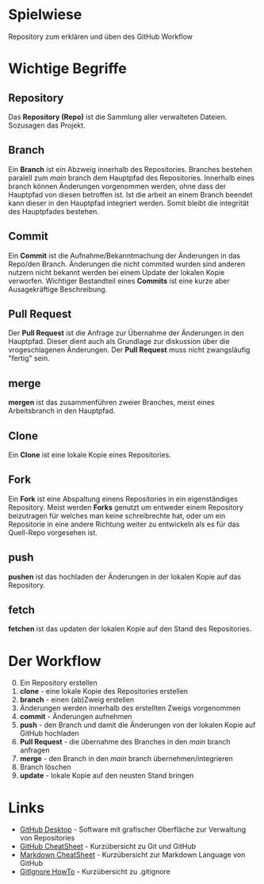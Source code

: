 # Spielwiese
Repository zum erklären und üben des GitHub Workflow

# Wichtige Begriffe
## Repository
Das **Repository (Repo)** ist die Sammlung aller verwalteten Dateien. Sozusagen das Projekt.
## Branch
Ein **Branch** ist ein Abzweig innerhalb des Repositories. Branches bestehen paralell zum *main* branch dem Hauptpfad des Repositories. Innerhalb eines branch können Änderungen vorgenommen werden, ohne dass der Hauptpfad von diesen betroffen ist. Ist die arbeit an einem Branch beendet kann dieser in den Hauptpfad integriert werden. Somit bleibt die integrität des Hauptpfades bestehen.
## Commit
Ein **Commit** ist die Aufnahme/Bekanntmachung der Änderungen in das Repo/den Branch. Änderungen die nicht commited wurden sind anderen nutzern nicht bekannt werden bei einem Update der lokalen Kopie verworfen. Wichtiger Bestandteil eines **Commits** ist eine kurze aber Ausagekräftige Beschreibung.
## Pull Request
Der **Pull Request** ist die Anfrage zur Übernahme der Änderungen in den Hauptpfad. Dieser dient auch als Grundlage zur diskussion über die vrogeschlagenen Änderungen. Der **Pull Request** muss nicht zwangsläufig "fertig" sein.
## merge
**mergen** ist das zusammenführen zweier Branches, meist eines Arbeitsbranch in den Hauptpfad.
## Clone
Ein **Clone** ist eine lokale Kopie eines Repositories.
## Fork
Ein **Fork** ist eine Abspaltung einens Repositories in ein eigenständiges Repository. Meist werden **Forks** genutzt um entweder einem Repository beizutragen für welches man keine schreibrechte hat, oder um ein Repositorie in eine andere Richtung weiter zu entwickeln als es für das Quell-Repo vorgesehen ist.
## push
**pushen** ist das hochladen der Änderungen in der lokalen Kopie auf das Repository.
## fetch
**fetchen** ist das updaten der lokalen Kopie auf den Stand des Repositories.

# Der Workflow
0. Ein Repository erstellen
1. **clone** - eine lokale Kopie des Repositories erstellen
2. **branch** - einen (ab)Zweig erstellen
3. Änderungen werden innerhalb des erstellten Zweigs vorgenommen
4. **commit** - Änderungen aufnehmen
5. **push** - den Branch und damit die Änderungen von der lokalen Kopie auf GitHub hochladen
6. **Pull Request** - die übernahme des Branches in den *main* branch anfragen
7. **merge** - den Branch in den *main* branch übernehmen/integrieren
8. Branch löschen
9. **update** - lokale Kopie auf den neusten Stand bringen

# Links
* [GitHub Desktop](https://desktop.github.com/) - Software mit grafischer Oberfläche zur Verwaltung von Repositories
* [GitHub CheatSheet](https://training.github.com/downloads/de/github-git-cheat-sheet/) - Kurzübersicht zu Git und GitHub
* [Markdown CheatSheet](https://github.com/adam-p/markdown-here/wiki/Markdown-Cheatsheet) - Kurzübersicht zur Markdown Language von GitHub
* [GitIgnore HowTo](https://www.pluralsight.com/guides/how-to-use-gitignore-file) - Kurzübersicht zu .gitignore
